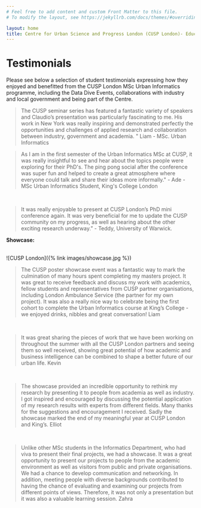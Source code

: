 ```yaml
---
# Feel free to add content and custom Front Matter to this file.
# To modify the layout, see https://jekyllrb.com/docs/themes/#overriding-theme-defaults

layout: home
title: Centre for Urban Science and Progress London (CUSP London)- Education
---
```


# Testimonials

Please see below a selection of student testimonials expressing how they enjoyed and benefitted from the CUSP London MSc Urban Informatics programme, including the Data Dive Events, collaborations with industry and local government and being part of the Centre.

<blockquote>The CUSP seminar series has featured a fantastic variety of speakers and Claudio’s presentation was particularly fascinating to me. His work in New York was really inspiring and demonstrated perfectly the opportunities and challenges of applied research and collaboration between industry, government and academia. " Liam - MSc. Urban Informatics</blockquote>

<blockquote> As I am in the first semester of the Urban Informatics MSc at CUSP, it was really insightful to see and hear about the topics people were exploring for their PhD's. The ping pong social after the conference was super fun and helped to create a great atmosphere where everyone could talk and share their ideas more informally."  -  Ade - MSc Urban Informatics Student, King's College London </blockquote>
<br>
 
 <blockquote>It was really enjoyable to present at CUSP London’s PhD mini conference again. It was very beneficial for me to update the CUSP community on my progress, as well as hearing about the other exciting research underway.”  - Teddy,  University of Warwick. </blockquote>
 
 
**Showcase:**<br><br>

![CUSP London]({% link images/showcase.jpg %})

<blockquote>The CUSP poster showcase event was a fantastic way to mark the culmination of many hours spent completing my masters project. It was great to receive feedback and discuss my work with academics, fellow students and representatives from CUSP partner organisations, including London Ambulance Service (the partner for my own project). It was also a really nice way to celebrate being the first cohort to complete the Urban Informatics course at King’s College - we enjoyed drinks, nibbles and great conversation!
Liam</blockquote><br>

<blockquote>It was great sharing the pieces of work that we have been working on throughout the summer with all the CUSP London partners and seeing them so well received, showing great potential of how academic and business intelligence can be combined to shape a better future of our urban life.
Kevin</blockquote><br>

<blockquote>The showcase provided an incredible opportunity to rethink my research by presenting it to people from academia as well as industry.  I got inspired and encouraged by discussing the potential application of my research results with experts from different fields. Many thanks for the suggestions and encouragement I received. Sadly the showcase marked the end of my meaningful year at CUSP London and King’s.
Elliot </blockquote><br>

<blockquote>Unlike other MSc students in the Informatics Department, who had viva to present their final projects, we had a showcase. It was a great opportunity to present our projects to people from the academic environment as well as visitors from public and private organisations. We had a chance to develop communication and networking. In addition, meeting people with diverse backgrounds contributed to having the chance of evaluating and examining our projects from different points of views. Therefore, it was not only a presentation but it was also a valuable learning session.
Zahra</blockquote>



